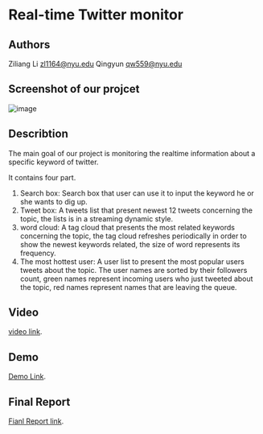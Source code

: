 # Real-time Twitter monitor

## Authors
Ziliang Li zl1164@nyu.edu
Qingyun qw559@nyu.edu

## Screenshot of our projcet
![image](https://drive.google.com/file/d/0Bx5ze8TfKw-rYnhnVGZFYlU2Tlk/view?usp=sharing)


## Describtion
The main goal of our project is monitoring the realtime information about a specific keyword of twitter.

It contains four part.
1. Search box: Search box that user can use it to input the keyword he or she wants to dig up.
2. Tweet box: A tweets list that present newest 12 tweets concerning the topic, the lists is in a streaming dynamic style.
3. word cloud: A tag cloud that presents the most related keywords concerning the topic, the tag cloud refreshes periodically in order to show the newest keywords related, the size of word represents its frequency.
4. The most hottest user: A user list to present the most popular users tweets about the topic. The user names are sorted by their followers count, green names represent incoming users who just tweeted about the topic, red names represent names that are leaving the queue.

## Video
<a href="https://vimeo.com/149690745">video link</a>.

## Demo
<a href="http://afternoon-shelf-9034.herokuapp.com/">Demo Link</a>.

## Final Report
<a href="https://drive.google.com/file/d/0Bx5ze8TfKw-rSnV3ZEJtZW81SFU/view?usp=sharing">Fianl Report link</a>.

